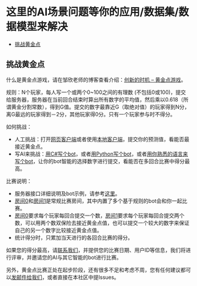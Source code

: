 # 这里的AI场景问题等你的应用/数据集/数据模型来解决

- [挑战黄金点](#挑战黄金点)

## 挑战黄金点

什么是黄金点游戏，请在邹欣老师的博客查看介绍：[创新的时机 – 黄金点游戏](https://blog.csdn.net/SoftwareTeacher/article/details/25794525)。

规则：N个玩家，每人写一个或两个0~100之间的有理数 (不包括0或100)，提交给服务器，服务器在当前回合结束时算出所有数字的平均值，然后乘以0.618（所谓黄金分割常数），得到G值。提交的数字最靠近G（取绝对值）的玩家得到N分，离G最远的玩家得到－2分，其他玩家得0分。只有一个玩家参与时不得分。

如何挑战：

* 人工挑战：打开[网页客户端](https://goldennumber.aiedu.msra.cn/)或者使用[本地客户端](../C-开发工具与环境/微软黄金点程序工具/OnlineGame/SampleClient)，提交你的预测值，看能否最接近黄金点。
* 写AI来挑战：[用C#写个bot](../C-开发工具与环境/微软黄金点程序工具/OnlineGame/BotDemoInCSharp)，或者[用Python写个bot](../C-开发工具与环境/微软黄金点程序工具/OnlineGame/BotDemoInPython)，或者[用你熟悉的语言来写个bot](../C-开发工具与环境/微软黄金点程序工具/OnlineGame)，让你的bot智能的选择数字进行提交，看能否在多回合比赛中得分最高。

比赛说明：

* 服务器接口详细说明及bot示例，请参考[这里](../C-开发工具与环境/微软黄金点程序工具/OnlineGame)。
* [房间0](https://goldennumber.aiedu.msra.cn/main?roomid=0)和[房间1](https://goldennumber.aiedu.msra.cn/main?roomid=1)是常规比赛房间，其中内置了多个基于规则的bot会和你一起比赛。
* [房间0](https://goldennumber.aiedu.msra.cn/main?roomid=0)要求每个玩家每回合提交一个数，[房间1](https://goldennumber.aiedu.msra.cn/main?roomid=1)要求每个玩家每回合提交两个数，可以用两个数双保险去接近黄金点值，也可以提交一个较大的数字来保证自己的另一个数字比较接近黄金点值。
* 统计得分时，只累加当天进行的各回合比赛的得分。

如果您的得分最高，请[联系我们](mailto:msraeduhub@microsoft.com)，并提供您的比赛日期、用户ID等信息，我们将进行评审，并邀请您的AI与其它智能的bot进行比赛。

另外，黄金点比赛正处在起步阶段，还有很多不足和考虑不周，您有任何建议都可以[发邮件给我们](mailto:msraeduhub@microsoft.com)，或者直接在本社区中提Issues。